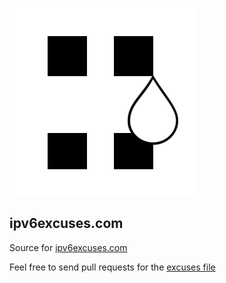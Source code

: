 ![ipv6excuses.com](https://raw.githubusercontent.com/detobate/ipv6excuses.com/master/ipv6excuses.png)

ipv6excuses.com
---------------

Source for [ipv6excuses.com](http://ipv6excuses.com)

Feel free to send pull requests for the [excuses file](https://github.com/detobate/ipv6excuses.com/blob/master/excuses)
